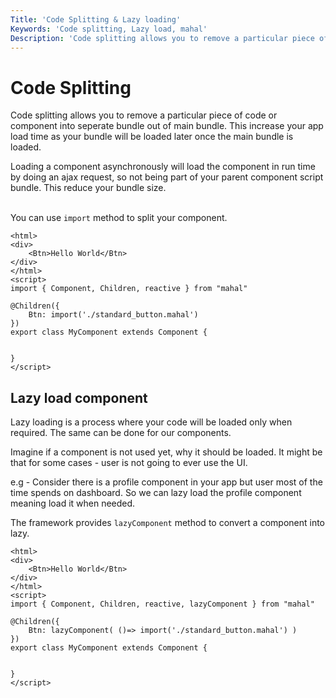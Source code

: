 ```yaml
---
Title: 'Code Splitting & Lazy loading'
Keywords: 'Code splitting, Lazy load, mahal'
Description: 'Code splitting allows you to remove a particular piece of code or component into seperate bundle out of main bundle.'
---
```


# Code Splitting

Code splitting allows you to remove a particular piece of code or component into seperate bundle out of main bundle. This increase your app load time as your bundle will be loaded later once the main bundle is loaded.

<div class="highlight">
Loading a component asynchronously will load the component in run time by doing an ajax request, so not being part of your parent component script bundle. This reduce your bundle size.
</div>
<br>

You can use `import` method to split your component.

```
<html>
<div>
    <Btn>Hello World</Btn>
</div>
</html>
<script>
import { Component, Children, reactive } from "mahal"

@Children({
    Btn: import('./standard_button.mahal')
})
export class MyComponent extends Component {


}
</script>
```

## Lazy load component

Lazy loading is a process where your code will be loaded only when required. The same can be done for our components.

Imagine if a component is not used yet, why it should be loaded. It might be that for some cases - user is not going to ever use the UI.

e.g - Consider there is a profile component in your app but user most of the time spends on dashboard. So we can lazy load the profile component meaning load it when needed.

The framework provides `lazyComponent` method to convert a component into lazy.

```
<html>
<div>
    <Btn>Hello World</Btn>
</div>
</html>
<script>
import { Component, Children, reactive, lazyComponent } from "mahal"

@Children({
    Btn: lazyComponent( ()=> import('./standard_button.mahal') )
})
export class MyComponent extends Component {


}
</script>
```